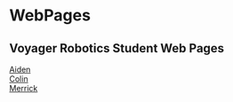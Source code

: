 # WebPages
## Voyager Robotics Student Web Pages  


  [Aiden](https://game-u-voyager-robotics.github.io/WebPages/Aiden/)  
  [Colin](https://game-u-voyager-robotics.github.io/WebPages/Colin/)  
  [Merrick](https://game-u-voyager-robotics.github.io/WebPages/Merrick/)
